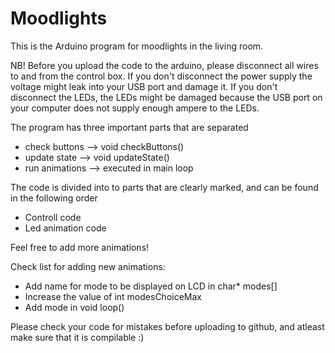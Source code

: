 # Moodlights

This is the Arduino program for moodlights in the living room. 

NB! Before you upload the code to the arduino, please disconnect all wires to and from the control box. If you don't disconnect the power supply the voltage might leak into your USB port and damage it. If you don't disconnect the LEDs, the LEDs might be damaged because the USB port on your computer does not supply enough ampere to the LEDs. 

The program has three important parts that are separated
 - check buttons          -->     void checkButtons()
 - update state           -->     void updateState()
 - run animations         -->     executed in main loop

The code is divided into to parts that are clearly marked, and can be found in the following order
- Controll code
- Led animation code

Feel free to add more animations!

Check list for adding new animations: 
- Add name for mode to be displayed on LCD in char* modes[]
- Increase the value of int modesChoiceMax
- Add mode in void loop()


Please check your code for mistakes before uploading to github, and atleast make sure that it is compilable :)


